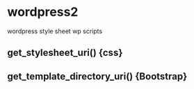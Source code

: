# wordpress2
wordpress style sheet
wp scripts
 ## get_stylesheet_uri()  {css}
 ## get_template_directory_uri()   {Bootstrap}
